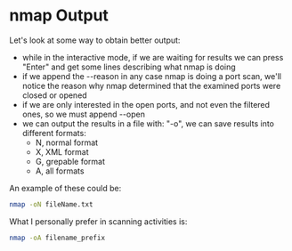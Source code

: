 # nmap Output

Let's look at some way to obtain better output:
- while in the interactive mode, if we are waiting for results we
  can press "Enter" and get some lines describing what nmap is
  doing
- if we append the --reason in any case nmap is doing a port scan,
  we'll notice the reason why nmap determined that the examined
  ports were closed or opened
- if we are only interested in the open ports, and not even the
  filtered ones, so we must append --open
- we can output the results in a file with: "-o", we can save
  results into different formats:
  - N, normal format
  - X, XML format
  - G, grepable format
  - A, all formats

An example of these could be:
```sh
nmap -oN fileName.txt
```

What I personally prefer in scanning activities is:
```sh
nmap -oA filename_prefix
```


